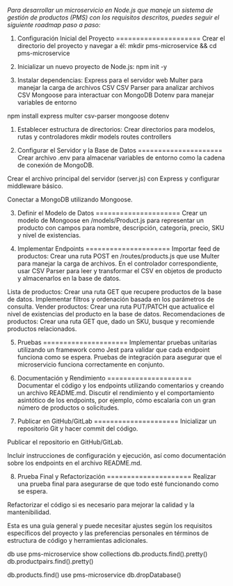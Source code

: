 *Para desarrollar un microservicio en Node.js que maneje un sistema de gestión de productos (PMS) con los requisitos descritos, puedes seguir el siguiente roadmap paso a paso:*

1. Configuración Inicial del Proyecto
=====================
Crear el directorio del proyecto y navegar a él:
    mkdir pms-microservice && cd pms-microservice

1. Inicializar un nuevo proyecto de Node.js:
npm init -y

1. Instalar dependencias:
Express para el servidor web
Multer para manejar la carga de archivos CSV
CSV Parser para analizar archivos CSV
Mongoose para interactuar con MongoDB
Dotenv para manejar variables de entorno

npm install express multer csv-parser mongoose dotenv

1. Establecer estructura de directorios:
Crear directorios para modelos, rutas y controladores
mkdir models routes controllers


2. Configurar el Servidor y la Base de Datos
=====================
Crear archivo 
    .env para almacenar variables de entorno como la cadena de conexión de MongoDB.

Crear el archivo principal del servidor (server.js) con Express y configurar middleware básico.

Conectar a MongoDB utilizando Mongoose.


3. Definir el Modelo de Datos
=====================
Crear un modelo de Mongoose en /models/Product.js para representar un producto con campos para nombre, descripción, categoría, precio, SKU y nivel de existencias.


4. Implementar Endpoints
=====================
Importar feed de productos:
    Crear una ruta POST en /routes/products.js que use Multer para manejar la carga de archivos.
    En el controlador correspondiente, usar CSV Parser para leer y transformar el CSV en objetos de producto y almacenarlos en la base de datos.

Lista de productos:
    Crear una ruta GET que recupere productos de la base de datos.
    Implementar filtros y ordenación basada en los parámetros de consulta.
Vender productos:
    Crear una ruta PUT/PATCH que actualice el nivel de existencias del producto en la base de datos.
Recomendaciones de productos:
    Crear una ruta GET que, dado un SKU, busque y recomiende productos relacionados.


5. Pruebas
=====================
Implementar pruebas unitarias utilizando un framework como Jest para validar que cada endpoint funciona como se espera.
Pruebas de integración para asegurar que el microservicio funciona correctamente en conjunto.


1. Documentación y Rendimiento
=====================
Documentar el código y los endpoints utilizando comentarios y creando un archivo README.md.
Discutir el rendimiento y el comportamiento asintótico de los endpoints, por ejemplo, cómo escalaría con un gran número de productos o solicitudes.


7. Publicar en GitHub/GitLab
=====================
Inicializar un repositorio Git y hacer commit del código.

Publicar el repositorio en GitHub/GitLab.

Incluir instrucciones de configuración y ejecución, así como documentación sobre los endpoints en el archivo README.md.

8. Prueba Final y Refactorización
=====================
Realizar una prueba final para asegurarse de que todo esté funcionando como se espera.

Refactorizar el código si es necesario para mejorar la calidad y la mantenibilidad.

Esta es una guía general y puede necesitar ajustes según los requisitos específicos del proyecto y las preferencias personales en términos de estructura de código y herramientas adicionales.



db
use pms-microservice
show collections
db.products.find().pretty()
db.productpairs.find().pretty()

db.products.find()
use pms-microservice
db.dropDatabase()



